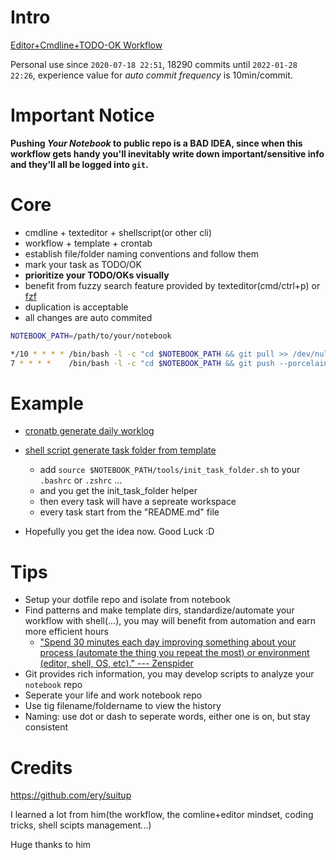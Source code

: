 # Intro

[Editor+Cmdline+TODO-OK Workflow](http://blog.bxzy.top/2021/09/05/effiency-sharing/)

Personal use since `2020-07-18 22:51`, 18290 commits until `2022-01-28 22:26`, experience value for *auto commit frequency* is 10min/commit.

# Important Notice

**Pushing *Your Notebook* to public repo is a BAD IDEA, since when this workflow gets handy you'll inevitably write down important/sensitive info and they'll all be logged into `git`.**

# Core

+ cmdline + texteditor + shellscript(or other cli)
+ workflow + template + crontab
+ establish file/folder naming conventions and follow them
+ mark your task as TODO/OK
+ **prioritize your TODO/OKs visually**
+ benefit from fuzzy search feature provided by texteditor(cmd/ctrl+p) or [fzf](https://github.com/junegunn/fzf)
+ duplication is acceptable
+ all changes are auto commited
```sh
NOTEBOOK_PATH=/path/to/your/notebook

*/10 * * * * /bin/bash -l -c "cd $NOTEBOOK_PATH && git pull >> /dev/null && git add . && git commit -m 'Commit automatically by crontab' >> /dev/null 2>> log/cron_commit.log"
7 * * * *    /bin/bash -l -c "cd $NOTEBOOK_PATH && git push --porcelain >> log/cron_push.log 2>&1"
```

# Example

+ [cronatb generate daily worklog](tools/create_worklog.daily.sh)
+ [shell script generate task folder from template](tools/init_task_folder.sh)
    + add `source $NOTEBOOK_PATH/tools/init_task_folder.sh` to your `.bashrc` or `.zshrc` ...
    + and you get the init_task_folder helper
    + then every task will have a sepreate workspace
    + every task start from the "README.md" file

+ Hopefully you get the idea now. Good Luck :D

# Tips

+ Setup your dotfile repo and isolate from notebook
+ Find patterns and make template dirs, standardize/automate your workflow with shell(...), you may will benefit from automation and earn more efficient hours
    + ["Spend 30 minutes each day improving something about your process (automate the thing you repeat the most) or environment (editor, shell, OS, etc)." --- Zenspider](https://www.zenspider.com/ruby/2012/09/career-advice.html)
+ Git provides rich information, you may develop scripts to analyze your `notebook` repo
+ Seperate your life and work notebook repo
+ Use tig filename/foldername to view the history
+ Naming: use dot or dash to seperate words, either one is on, but stay consistent

# Credits

https://github.com/ery/suitup

I learned a lot from him(the workflow, the comline+editor mindset, coding tricks, shell scipts management...)

Huge thanks to him


